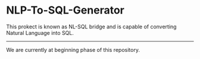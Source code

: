 # NLP-To-SQL-Generator
This prokect is known as NL-SQL bridge and is capable of converting Natural Language into SQL.

---

We are currently at beginning phase of this repository.
